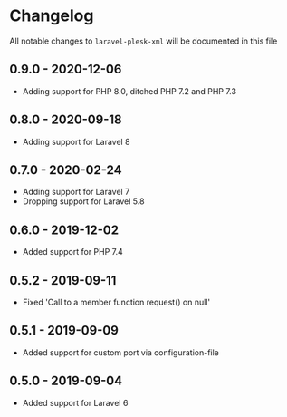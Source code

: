 # Changelog

All notable changes to `laravel-plesk-xml` will be documented in this file

## 0.9.0 - 2020-12-06

- Adding support for PHP 8.0, ditched PHP 7.2 and PHP 7.3

## 0.8.0 - 2020-09-18

- Adding support for Laravel 8

## 0.7.0 - 2020-02-24

- Adding support for Laravel 7
- Dropping support for Laravel 5.8

## 0.6.0 - 2019-12-02

- Added support for PHP 7.4

## 0.5.2 - 2019-09-11

- Fixed 'Call to a member function request() on null'

## 0.5.1 - 2019-09-09

- Added support for custom port via configuration-file

## 0.5.0 - 2019-09-04

- Added support for Laravel 6
